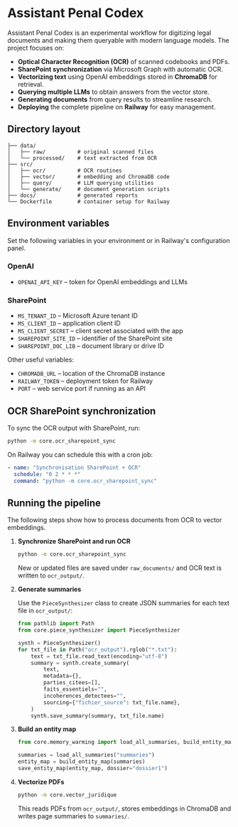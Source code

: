 # Assistant Penal Codex

Assistant Penal Codex is an experimental workflow for digitizing legal documents and making them queryable with modern language models. The project focuses on:

- **Optical Character Recognition (OCR)** of scanned codebooks and PDFs.
- **SharePoint synchronization** via Microsoft Graph with automatic OCR.
- **Vectorizing text** using OpenAI embeddings stored in **ChromaDB** for retrieval.
- **Querying multiple LLMs** to obtain answers from the vector store.
- **Generating documents** from query results to streamline research.
- **Deploying** the complete pipeline on **Railway** for easy management.

## Directory layout

```
├── data/
│   ├── raw/          # original scanned files
│   └── processed/    # text extracted from OCR
├── src/
│   ├── ocr/          # OCR routines
│   ├── vector/       # embedding and ChromaDB code
│   ├── query/        # LLM querying utilities
│   └── generate/     # document generation scripts
├── docs/             # generated reports
└── Dockerfile        # container setup for Railway
```

## Environment variables

Set the following variables in your environment or in Railway's configuration panel.

### OpenAI

- `OPENAI_API_KEY` – token for OpenAI embeddings and LLMs

### SharePoint

- `MS_TENANT_ID` – Microsoft Azure tenant ID
- `MS_CLIENT_ID` – application client ID
- `MS_CLIENT_SECRET` – client secret associated with the app
- `SHAREPOINT_SITE_ID` – identifier of the SharePoint site
- `SHAREPOINT_DOC_LIB` – document library or drive ID

Other useful variables:

- `CHROMADB_URL` – location of the ChromaDB instance
- `RAILWAY_TOKEN` – deployment token for Railway
- `PORT` – web service port if running as an API


## OCR SharePoint synchronization

To sync the OCR output with SharePoint, run:

```bash
python -m core.ocr_sharepoint_sync
```

On Railway you can schedule this with a cron job:

```yaml
- name: "Synchronisation SharePoint + OCR"
  schedule: "0 2 * * *"
  command: "python -m core.ocr_sharepoint_sync"
```

## Running the pipeline

The following steps show how to process documents from OCR to vector embeddings.

1. **Synchronize SharePoint and run OCR**

   ```bash
   python -m core.ocr_sharepoint_sync
   ```

   New or updated files are saved under `raw_documents/` and OCR text is written
   to `ocr_output/`.

2. **Generate summaries**

   Use the `PieceSynthesizer` class to create JSON summaries for each text file
   in `ocr_output/`:

   ```python
   from pathlib import Path
   from core.piece_synthesizer import PieceSynthesizer

   synth = PieceSynthesizer()
   for txt_file in Path("ocr_output").rglob("*.txt"):
       text = txt_file.read_text(encoding="utf-8")
       summary = synth.create_summary(
           text,
           metadata={},
           parties_citees=[],
           faits_essentiels="",
           incoherences_detectees="",
           sourcing={"fichier_source": txt_file.name},
       )
       synth.save_summary(summary, txt_file.name)
   ```

3. **Build an entity map**

   ```python
   from core.memory_warming import load_all_summaries, build_entity_map, save_entity_map

   summaries = load_all_summaries("summaries")
   entity_map = build_entity_map(summaries)
   save_entity_map(entity_map, dossier="dossier1")
   ```

4. **Vectorize PDFs**

   ```bash
   python -m core.vector_juridique
   ```

   This reads PDFs from `ocr_output/`, stores embeddings in ChromaDB and writes
   page summaries to `summaries/`.

